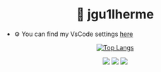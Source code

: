 <h1 align="center">👋 jgu1lherme</h1>

- ⚙ You can find my VsCode settings [here](https://github.com/jgu1lherme/VSCode-Settings)

<div align="center">

[![Top Langs](https://github-readme-stats.vercel.app/api/top-langs/?username=jgu1lherme&layout=compact&bg_color=00000000&border_color=00000000&text_color=fff)](https://github.com/anuraghazra/github-readme-stats)

</div>

<div align="center">
  <a ![YouTube](https://img.shields.io/badge/YouTube-%23FF0000.svg?style=for-the-badge&logo=YouTube&logoColor=white)><img src="./assets/youtube-badge.svg"/></a>
  <a href="https://#/"><img src="./assets/website-badge.svg"/></a>
  <a href="https://github.com/antonkomarev/github-profile-views-counter"><img src="https://komarev.com/ghpvc/?username=jgu1lherme&color=grey&style=for-the-badge"></a>
</div>

<br />
